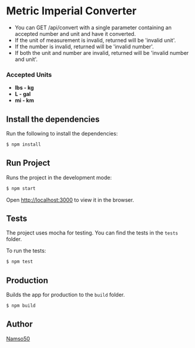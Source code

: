 # Metric Imperial Converter

- You can GET /api/convert with a single parameter containing an accepted number and unit and have it converted.
- If the unit of measurement is invalid, returned will be 'invalid unit'.
- If the number is invalid, returned will be 'invalid number'.
- If both the unit and number are invalid, returned will be 'invalid number and unit'.

### Accepted Units

- **lbs - kg**
- **L - gal**
- **mi - km**

## Install the dependencies

Run the following to install the dependencies:

```bash
$ npm install
```

## Run Project

Runs the project in the development mode:

```bash
$ npm start
```

Open [http://localhost:3000](http://localhost:3000) to view it in the browser.

## Tests

The project uses mocha for testing. You can find the tests in the `tests` folder.

To run the tests:

```bash
$ npm test
```

## Production

Builds the app for production to the `build` folder.

```bash
$ npm build
```

## Author
[Namso50](https://github.com/Namso50)
